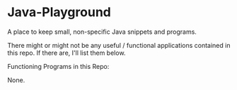 # Java-Playground
A place to keep small, non-specific Java snippets and programs. 

There might or might not be any useful / functional applications contained in this repo. If there are, I'll list them below. 


Functioning Programs in this Repo:


None.
